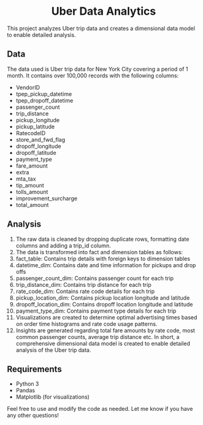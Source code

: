 <h1 align="center">Uber Data Analytics</h1>
This project analyzes Uber trip data and creates a dimensional data model to enable detailed analysis.

## Data
The data used is Uber trip data for New York City covering a period of 1 month. It contains over 100,000 records with the following columns:
- VendorID
- tpep_pickup_datetime
- tpep_dropoff_datetime
- passenger_count
- trip_distance
- pickup_longitude
- pickup_latitude
- RatecodeID
- store_and_fwd_flag
- dropoff_longitude
- dropoff_latitude
- payment_type
- fare_amount
- extra
- mta_tax
- tip_amount
- tolls_amount
- improvement_surcharge
- total_amount

## Analysis
1. The raw data is cleaned by dropping duplicate rows, formatting date columns and adding a trip_id column.
2. The data is transformed into fact and dimension tables as follows:
3. fact_table: Contains trip details with foreign keys to dimension tables
4. datetime_dim: Contains date and time information for pickups and drop offs
5. passenger_count_dim: Contains passenger count for each trip
6. trip_distance_dim: Contains trip distance for each trip
7. rate_code_dim: Contains rate code details for each trip
8. pickup_location_dim: Contains pickup location longitude and latitude
9. dropoff_location_dim: Contains dropoff location longitude and latitude
10. payment_type_dim: Contains payment type details for each trip
11. Visualizations are created to determine optimal advertising times based on order time histograms and rate code usage patterns.
12. Insights are generated regarding total fare amounts by rate code, most common passenger counts, average trip distance etc.
In short, a comprehensive dimensional data model is created to enable detailed analysis of the Uber trip data.

## Requirements
- Python 3
- Pandas
- Matplotlib (for visualizations)

Feel free to use and modify the code as needed. Let me know if you have any other questions!
